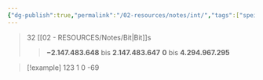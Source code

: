 ```yaml
---
{"dg-publish":true,"permalink":"/02-resources/notes/int/","tags":["speicher","code"],"noteIcon":"","updated":"2025-07-12T13:31:41.324+02:00"}
---
```


>32 [[02 - RESOURCES/Notes/Bit\|Bit]]s
>>**−2.147.483.648** bis **2.147.483.647**
>>**0** bis **4.294.967.295**


>[!example] 
>123
>1
>0
>-69
>